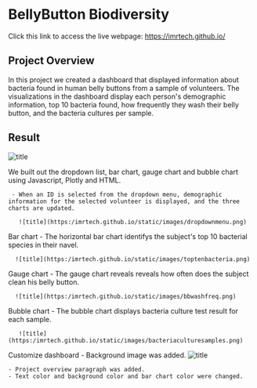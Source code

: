 # BellyButton Biodiversity

Click this link to access the live webpage: https://imrtech.github.io/

## Project Overview
In this project we created a dashboard that displayed information about bacteria found in human belly buttons from a sample of volunteers. The visualizations in the dashboard display each person's demographic information, top 10 bacteria found, how frequently they wash their belly button, and the bacteria cultures per sample.

## Result
  ![title](https:/imrtech.github.io/static/images/customizedashboard.png)
 
  We built out the dropdown list, bar chart, gauge chart and bubble chart using Javascript, Plotly and HTML. 
  
     - When an ID is selected from the dropdown menu, demographic information for the selected volunteer is displayed, and the three charts are updated.  
       
       ![title](https:/imrtech.github.io/static/images/dropdownmenu.png)

  Bar chart
    - The horizontal bar chart identifys the subject's top 10 bacterial species in their navel.
      
      ![title](https:/imrtech.github.io/static/images/toptenbacteria.png)

  
  Gauge chart
    - The gauge chart reveals reveals how often does the subject clean his belly button.
      
      ![title](https:/imrtech.github.io/static/images/bbwashfreq.png)

  
  Bubble chart
    - The bubble chart displays bacteria culture test result for each sample.
       
       ![title](https:/imrtech.github.io/static/images/bacteriaculturesamples.png)

  
  Customize dashboard
    - Background image was added.
       ![title](http://biodiversity.institute.ufl.edu/wp-content/uploads/2017/02/bacteria.jpg)

    - Project overview paragraph was added.
    - Text color and background color and bar chart color were changed. 

           
         
